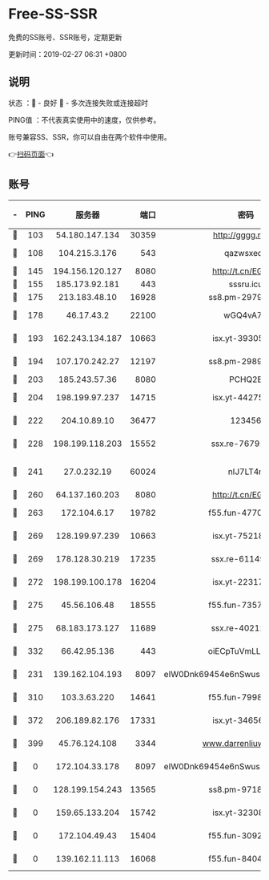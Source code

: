 # Free-SS-SSR

免费的SS账号、SSR账号，定期更新

更新时间：2019-02-27 06:31 +0800

## 说明

状态     ：🙂 - 良好 🙁 - 多次连接失败或连接超时

PING值   ：不代表真实使用中的速度，仅供参考。

账号兼容SS、SSR，你可以自由在两个软件中使用。

👉[扫码页面](https://liesauer.github.io/free-ss-ssr.github.io/)👈

## 账号

|-|PING|服务器|端口|密码|加密方式|区域|
|:----:|:----:|:-----:|-----:|:----:|:----:|:----:|
|🙂|103|54.180.147.134|30359|http://gggg.rocks|chacha20|KR|
|🙂|108|104.215.3.176|543|qazwsxedc|aes-256-gcm|JP|
|🙂|145|194.156.120.127|8080|http://t.cn/EGJIyrl|rc4-md5|RU|
|🙂|155|185.173.92.181|443|sssru.icu|rc4-md5|RU|
|🙂|175|213.183.48.10|16928|ss8.pm-29798325|rc4-md5|RU|
|🙂|178|46.17.43.2|22100|wGQ4vA7D|aes-256-gcm|RU|
|🙂|193|162.243.134.187|10663|isx.yt-39305244|aes-256-cfb|US|
|🙂|194|107.170.242.27|12197|ss8.pm-29892901|aes-256-cfb|US|
|🙂|203|185.243.57.36|8080|PCHQ2E|rc4-md5|US|
|🙂|204|198.199.97.237|14715|isx.yt-44275898|aes-256-cfb|US|
|🙂|222|204.10.89.10|36477|123456|aes-256-cfb|US|
|🙂|228|198.199.118.203|15552|ssx.re-76791926|aes-256-cfb|US|
|🙂|241|27.0.232.19|60024|nIJ7LT4n|xchacha20-ietf-poly1305|HK|
|🙂|260|64.137.160.203|8080|http://t.cn/EGJIyrl|rc4-md5|CA|
|🙂|263|172.104.6.17|19782|f55.fun-47700700|aes-256-cfb|US|
|🙂|269|128.199.97.239|10663|isx.yt-75218059|aes-256-cfb|SG|
|🙂|269|178.128.30.219|17235|ssx.re-61149569|aes-256-cfb|SG|
|🙂|272|198.199.100.178|16204|isx.yt-22317466|aes-256-cfb|US|
|🙂|275|45.56.106.48|18555|f55.fun-73571297|aes-256-cfb|US|
|🙂|275|68.183.173.127|11689|ssx.re-40212864|aes-256-cfb|US|
|🙂|332|66.42.95.136|443|oiECpTuVmLLxk4Ts|aes-256-cfb|US|
|🙂|231|139.162.104.193|8097|eIW0Dnk69454e6nSwuspv9DmS201tQ0D|aes-256-cfb|JP|
|🙁|310|103.3.63.220|14641|f55.fun-79984823|aes-256-cfb|SG|
|🙁|372|206.189.82.176|17331|isx.yt-34656807|aes-256-cfb|SG|
|🙁|399|45.76.124.108|3344|www.darrenliuwei.com|aes-256-cfb|AU|
|🙁|0|172.104.33.178|8097|eIW0Dnk69454e6nSwuspv9DmS201tQ0D|aes-256-cfb|SG|
|🙁|0|128.199.154.243|13565|ss8.pm-97184216|aes-256-cfb|SG|
|🙁|0|159.65.133.204|15742|isx.yt-32308322|aes-256-cfb|SG|
|🙁|0|172.104.49.43|15404|f55.fun-30923847|aes-256-cfb|SG|
|🙁|0|139.162.11.113|16068|f55.fun-84043831|aes-256-cfb|SG|

